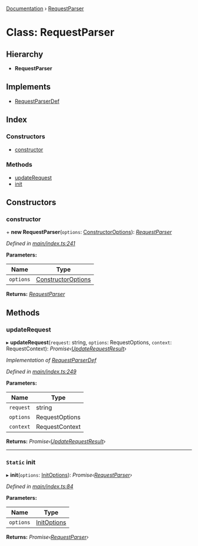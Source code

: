 [Documentation](../README.md) › [RequestParser](requestparser.md)

# Class: RequestParser

## Hierarchy

* **RequestParser**

## Implements

* [RequestParserDef](../interfaces/requestparserdef.md)

## Index

### Constructors

* [constructor](requestparser.md#constructor)

### Methods

* [updateRequest](requestparser.md#updaterequest)
* [init](requestparser.md#static-init)

## Constructors

###  constructor

\+ **new RequestParser**(`options`: [ConstructorOptions](../interfaces/constructoroptions.md)): *[RequestParser](requestparser.md)*

*Defined in [main/index.ts:241](https://github.com/badbatch/graphql-box/blob/5136da1/packages/request-parser/src/main/index.ts#L241)*

**Parameters:**

Name | Type |
------ | ------ |
`options` | [ConstructorOptions](../interfaces/constructoroptions.md) |

**Returns:** *[RequestParser](requestparser.md)*

## Methods

###  updateRequest

▸ **updateRequest**(`request`: string, `options`: RequestOptions, `context`: RequestContext): *Promise‹[UpdateRequestResult](../interfaces/updaterequestresult.md)›*

*Implementation of [RequestParserDef](../interfaces/requestparserdef.md)*

*Defined in [main/index.ts:249](https://github.com/badbatch/graphql-box/blob/5136da1/packages/request-parser/src/main/index.ts#L249)*

**Parameters:**

Name | Type |
------ | ------ |
`request` | string |
`options` | RequestOptions |
`context` | RequestContext |

**Returns:** *Promise‹[UpdateRequestResult](../interfaces/updaterequestresult.md)›*

___

### `Static` init

▸ **init**(`options`: [InitOptions](../interfaces/initoptions.md)): *Promise‹[RequestParser](requestparser.md)›*

*Defined in [main/index.ts:84](https://github.com/badbatch/graphql-box/blob/5136da1/packages/request-parser/src/main/index.ts#L84)*

**Parameters:**

Name | Type |
------ | ------ |
`options` | [InitOptions](../interfaces/initoptions.md) |

**Returns:** *Promise‹[RequestParser](requestparser.md)›*
